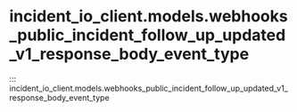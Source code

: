 # incident_io_client.models.webhooks_public_incident_follow_up_updated_v1_response_body_event_type

::: incident_io_client.models.webhooks_public_incident_follow_up_updated_v1_response_body_event_type